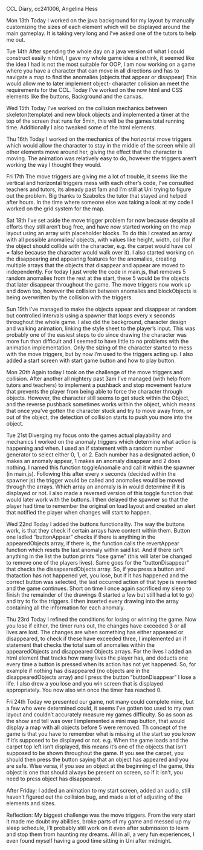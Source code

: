 CCL Diary, cc241006, Angelina Hess

Mon 13th   Today I worked on the java background for my layout by manually customizing the sizes of each element which will be displayed around the main gameplay. It is taking very long and I’ve asked one of the tutors to help me out. 

Tue 14th  After spending the whole day on a java version of what I could construct easily n html, I gave my whole game idea a rethink, it seemed like the idea I had is not the most suitable for OOP, I am now working on a game where you have a character that can move in all directions and has to navigate a map to find the anomalies (objects that appear or disappear) This would allow me to later implement object- character collision an meet the requirements for the CCL. Today I’ve worked on the now html and CSS elements like the buttons, Background and the canvas.

Wed 15th   Today I’ve worked on the collision mechanics between skeleton(template) and new block objects and implemented a timer at the top of the screen that runs for 5min, this will be the games total running time. Additionally I also tweaked some of the html elements. 

Thu 16th Today I worked on the mechanics of the horizontal move triggers which would allow the character to stay in the middle of the screen while all other elements move around her, giving the effect that the character is moving. The animation was relatively easy to do, however the triggers aren’t working the way I thought they would.

Fri 17th The move triggers are giving me a lot of trouble, it seems like the vertical and horizontal triggers mess with each other’s code, I’ve consulted teachers and tutors, its already past 1am and I’m still at Uni trying to figure out the problem. Big thanks to Szabolcs the tutor that stayed and helped after hours. In the time where someone else was taking a look at my code I worked on the grid system for the map. 

Sat 18th I’ve set aside the move trigger problem for now because despite all efforts they still aren’t bug free, and have now started working on the map layout using an array with placeholder blocks. To do this I created an array with all possible anomalies/ objects, with values like height, width, col (for if the object should collide with the character, e.g. the carpet would have col = false because the character would walk over it). I also started working on the disappearing and appearing features for the anomalies, creating multiple arrays that the objects that disappear and appear are moved to independently. For today I just wrote the code in main.js, that removes 5 random anomalies from the rest at the start, these 5 would be the objects that later disappear throughout the game.  The move triggers now work up and down too, however the collision between anomalies and blockObjects is being overwritten by the collision with the triggers. 

Sun 19th I’ve managed to make the objects appear and disappear at random but controlled intervals using a spawner that loops every x seconds throughout the whole game. I also did the background, character design and walking animation, linking the style sheet to the player’s input. This was probably one of the easiest steps to do since drawing the character was more fun than difficult and I seemed to have little to no problems with the animation implementation. Only the sizing of the character started to mess with the move triggers, but by now I’m used to the triggers acting up. 
I also added a start screen with start game button and how to play button. 

Mon 20th Again today I took on the challenge of the move triggers and collision. After another all nightery past 3am I’ve managed (with help from tutors and teachers) to implement a pushback and stop movement feature that prevents the player from being able to force the character through objects. However, the character still seems to get stuck within the Object, and the reverse pushback sometimes works within the object, which means that once you’ve gotten the character stuck and try to move away from, or out of the object, the detection of collision starts to push you more into the object. 

Tue 21st Diverging my focus onto the games actual playability and mechanics I worked on the anomaly triggers which determine what action is happening and when. I used an if statement with a random number generator to select either 0, 1, or 2. Each number has a designated action, 0 makes an anomaly appear, 1 makes an anomaly disappear and 2 does nothing. I named this function toggleAnomalie and call it within the spawner (in main.js). Following this after every x seconds (decided within the spawner js) the trigger would be called and anomalies would be moved through the arrays. Which array an anomaly is in would determine if it is displayed or not. I also made a reversed version of this toggle function that would later work with the buttons. I then delayed the spawner so that the player had time to remember the original on load layout and created an alert that notified the player when changes will start to happen. 

Wed 22nd Today I added the buttons functionality. The way the buttons work, is that they check if certain arrays have content within them. Button one ladled “buttonAppear” checks if there is anything in the appearedObjects array, if there is, the function calls the revertAppear function which resets the last anomaly within said list. And if there isn’t anything in the list the button prints “lose game” (this will later be changed to remove one of the players lives). Same goes for the “buttonDisappear” that checks the dissapearedObjects array. So, if you press a button and thataction has not happened yet, you lose, but if it has happened and the correct button was selected, the last occurred action of that type is reverted and the game continues. 
Short on time I once again sacrificed my sleep to finish the remainder of the drawings (I started a few but still had a lot to go) and try to fix the triggers. I then inserted every drawing into the array containing all the information for each anomaly. 

Thu 23rd Today I refined the conditions for losing or winning the game. Now you lose if either, the timer runs out, the changes have exceeded 3 or all lives are lost. The changes are when something has either appeared or disappeared, to check if these have exceeded three, I implemented an if statement that checks the total sum of anomalies within the appearedObjects and disappeared Objects arrays. For the lives I added an html element that tracks how many lives the player has, and deducts one every time a button is pressed when its action has not yet happened. So, for example if nothing has disappeared (no objects are in the disappearedObjects array) and I press the button “buttonDisappear” I lose a life. I also drew a you lose and you win screen that is displayed appropriately. You now also win once the timer has reached 0.

Fri 24th Today we presented our game, not many could complete mine, but a few who were determined could, it seems I’ve gotten too used to my own layout and couldn’t accurately measure my games difficulty. So as soon as the show and tell was over I implemented a mini map button, that would display a map with all objects before 5 were removed. Th concept of the game is that you have to remember what is missing at the start so you know if it’s supposed to be displayed or not. 
e.g. When the game loads and the carpet top left isn’t displayed, this means it’s one of the objects that isn’t supposed to be shown throughout the game. If you see the carpet, you should then press the button saying that an object has appeared and you are safe. 
Wise versa, if you see an object at the beginning of the game, this object is one that should always be present on screen, so if it isn’t, you need to press object has disappeared. 

After Friday:  I added an animation to my start screen, added an audio, still haven’t figured out the collision bug, and made a lot of adjusting of the elements and sizes. 


Reflection: My biggest challenge was the move triggers. From the very start it made me doubt my abilities, broke parts of my game and messed up my sleep schedule, I’ll probably still work on it even after submission to learn and stop them from haunting my dreams. All in all, a very fun experiences, I even found myself having a good time sitting in Uni after midnight. 

